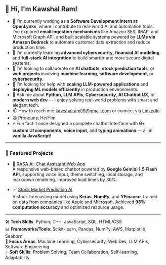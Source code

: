 ## 👋 Hi, I'm Kawshal Ram!

- 🔭 I’m currently working as a **Software Development Intern at OpenLynks**, where I contribute to real-world AI and automation tools. I’ve explored **email ingestion mechanisms** like Amazon SES, IMAP, and Microsoft Graph API, and built scalable systems powered by **LLMs via Amazon Bedrock** to automate customer data extraction and reduce production time.
- 🌱 I’m currently learning **advanced cybersecurity**, **financial AI modeling**, and **full-stack AI integration** to build smarter and more secure digital systems.
- 👯 I’m looking to collaborate on **AI chatbots**, **stock prediction tools**, or **web projects** involving **machine learning**, **software development**, or **cybersecurity**.
- 🤔 I’m looking for help with **scaling LLM-powered applications** and **deploying ML models efficiently** in production environments.
- 💬 Ask me about **Python**, **LLM APIs**, **Cybersecurity**, **AI Chatbot UX**, or **modern web dev** — I enjoy solving real-world problems with smart and elegant tech.
- 📫 How to reach me: [kawshalram09@gmail.com](mailto:kawshalram09@gmail.com) or connect via [LinkedIn](https://linkedin.com/in/KawshalRam)
- 😄 Pronouns: He/Him  
- ⚡ Fun fact: I once designed a complete chatbot interface with **6+ custom UI components**, **voice input**, and **typing animations** — all in **vanilla JavaScript**!

---

### 🔗 Featured Projects
- 🧠 [RASA AI: Chat Assistant Web App](https://github.com/KawshalRam/RASA-AI)  
  A responsive web-based chatbot powered by **Google Gemini 1.5 Flash API**, supporting voice input, theme switching, local storage, and markdown rendering. Improved load times by 30%.

- 📈 [Stock Market Prediction AI](https://github.com/KawshalRam/STOCK-prediction)  
  A stock forecasting model using **Keras**, **NumPy**, and **YFinance**, trained on data from companies like Apple and Microsoft. Achieved **93% computation accuracy** and optimized resource usage.

---

🛠️ **Tech Skills**: Python, C++, JavaScript, SQL, HTML/CSS  
📊 **Frameworks/Tools**: Scikit-learn, Pandas, NumPy, AWS, Matplotlib, Seaborn  
🧠 **Focus Areas**: Machine Learning, Cybersecurity, Web Dev, LLM APIs, Software Engineering  
💡 **Soft Skills**: Problem Solving, Team Collaboration, Self-learning, Adaptability
